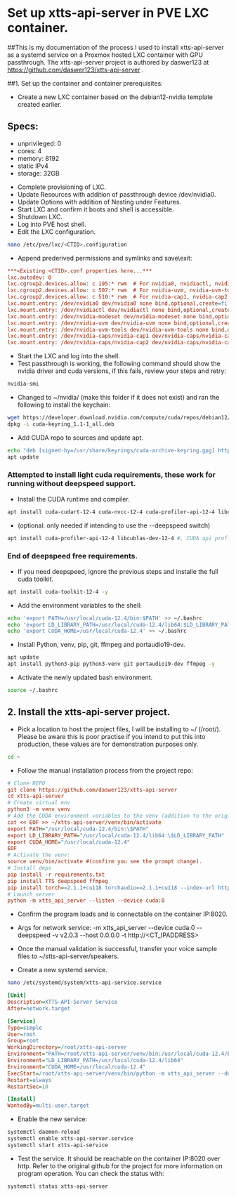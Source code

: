# Set up xtts-api-server in PVE LXC container.

##This is my documentation of the process I used to install xtts-api-server as a systemd service on a Proxmox hosted LXC container with GPU passthrough. The xtts-api-server project is authored by daswer123 at https://github.com/daswer123/xtts-api-server .


##1. Set up the container and container prerequisites:

- Create a new LXC container based on the debian12-nvidia template created earlier.

## Specs:
* unprivileged: 0
* cores: 4
* memory: 8192
* static IPv4
* storage: 32GB

- Complete provisioning of LXC.
- Update Resources with addition of passthrough device /dev/nvidia0.
- Update Options with addition of Nesting under Features.
- Start LXC and confirm it boots and shell is accessible.
- Shutdown LXC.
- Log into PVE host shell.
- Edit the LXC configuration.
```bash
nano /etc/pve/lxc/<CTID>.configuration
```

- Append prederived permissions and symlinks and save\exit:

```ini
***<Existing <CTID>.conf properties here...***
lxc.autodev: 0
lxc.cgroup2.devices.allow: c 195:* rwm  # For nvidia0, nvidiactl, nvidia-modeset
lxc.cgroup2.devices.allow: c 507:* rwm  # For nvidia-uvm, nvidia-uvm-tools
lxc.cgroup2.devices.allow: c 510:* rwm  # For nvidia-cap1, nvidia-cap2
lxc.mount.entry: /dev/nvidia0 dev/nvidia0 none bind,optional,create=file
lxc.mount.entry: /dev/nvidiactl dev/nvidiactl none bind,optional,create=file
lxc.mount.entry: /dev/nvidia-modeset dev/nvidia-modeset none bind,optional,create=file
lxc.mount.entry: /dev/nvidia-uvm dev/nvidia-uvm none bind,optional,create=file
lxc.mount.entry: /dev/nvidia-uvm-tools dev/nvidia-uvm-tools none bind,optional,create=file
lxc.mount.entry: /dev/nvidia-caps/nvidia-cap1 dev/nvidia-caps/nvidia-cap1 none bind,optional,create=file
lxc.mount.entry: /dev/nvidia-caps/nvidia-cap2 dev/nvidia-caps/nvidia-cap2 none bind,optional,create=file
```
- Start the LXC and log into the shell.
- Test passthrough is working, the following command should show the nvidia driver and cuda versions, if this fails, review your steps and retry:
```bash
nvidia-smi
```
- Changed to ~/nvidia/ (make this folder if it does not exist) and ran the following to install the keychain:
```bash
wget https://developer.download.nvidia.com/compute/cuda/repos/debian12/x86_64/cuda-keyring_1.1-1_all.deb
dpkg -i cuda-keyring_1.1-1_all.deb
```

- Add CUDA repo to sources and update apt.
```bash
echo "deb [signed-by=/usr/share/keyrings/cuda-archive-keyring.gpg] https://developer.download.nvidia.com/compute/cuda/repos/debian12/x86_64/ /" | tee /etc/apt/sources.list.d/cuda.list
apt update
```

### Attempted to install light cuda requirements, these work for running without deepspeed support.
- Install the CUDA runtime and compiler.
```bash
apt install cuda-cudart-12-4 cuda-nvcc-12-4 cuda-profiler-api-12-4 libcublas-dev-12-4 #CUDA Runtime library and CUDA compiler
```

- (optional: only needed if intending to use the --deepspeed switch)
```bash
apt install cuda-profiler-api-12-4 libcublas-dev-12-4 #, CUDA api profiler, CUBLAS headers
```
### End of deepspeed free requirements.

- If you need deepspeed, ignore the previous steps and installe the full cuda toolkit.
```bash
apt install cuda-toolkit-12-4 -y
```

- Add the environment variables to the shell:
```bash
echo 'export PATH=/usr/local/cuda-12.4/bin:$PATH' >> ~/.bashrc
echo 'export LD_LIBRARY_PATH=/usr/local/cuda-12.4/lib64:$LD_LIBRARY_PATH' >> ~/.bashrc
echo 'export CUDA_HOME=/usr/local/cuda-12.4' >> ~/.bashrc
```

- Install Python, venv, pip, git, ffmpeg and portaudio19-dev.
```bash
apt update
apt install python3-pip python3-venv git portaudio19-dev ffmpeg -y
```

- Activate the newly updated bash environment.
```bash
source ~/.bashrc
```


## 2. Install the xtts-api-server project.

- Pick a location to host the project files, I will be installing to ~/ (/root/). Please be aware this is poor practise if you intend to put this into production, these values are for demonstration purposes only.
```bash
cd ~
```

- Follow the manual installation process from the project repo:
```ini
# Clone REPO
git clone https://github.com/daswer123/xtts-api-server
cd xtts-api-server
# Create virtual env
python3 -m venv venv
# Add the CUDA environment variables to the venv (addition to the original install process):
cat << EOF >> ~/xtts-api-server/venv/bin/activate
export PATH="/usr/local/cuda-12.4/bin:\$PATH"
export LD_LIBRARY_PATH="/usr/local/cuda-12.4/lib64:\$LD_LIBRARY_PATH"
export CUDA_HOME="/usr/local/cuda-12.4"
EOF
# Activate the venv:
source venv/bin/activate #(confirm you see the prompt change).
# Install deps
pip install -r requirements.txt
pip install TTS deepspeed ffmpeg
pip install torch==2.1.1+cu118 torchaudio==2.1.1+cu118 --index-url https://download.pytorch.org/whl/cu118
# Launch server
python -m xtts_api_server --listen --device cuda:0
```

- Confirm the program loads and is connectable on the container IP:8020.


- Args for network service: -m xtts_api_server --device cuda:0 --deepspeed -v v2.0.3 --host 0.0.0.0 -t http://<CT_IPADDRESS>

- Once the manual validation is successful, transfer your voice sample files to ~/stts-api-server/speakers.

- Create a new systemd service.
```bash
nano /etc/systemd/system/xtts-api-service.service
```

```ini
[Unit]
Description=XTTS-API-Server Service
After=network.target

[Service]
Type=simple
User=root
Group=root
WorkingDirectory=/root/xtts-api-server
Environment="PATH=/root/xtts-api-server/venv/bin:/usr/local/cuda-12.4/bin:/usr/local/sbin:/usr/local/bin:/usr/sbin:/usr/bin:/sbin:/bin"
Environment="LD_LIBRARY_PATH=/usr/local/cuda-12.4/lib64"
Environment="CUDA_HOME=/usr/local/cuda-12.4"
ExecStart=/root/xtts-api-server/venv/bin/python -m xtts_api_server --device cuda:0 --deepspeed -v v2.0.3 --host 0.0.0.0 -t http://10.0.0.1 #This is an example only, set this to your container IP.
Restart=always
RestartSec=10

[Install]
WantedBy=multi-user.target
```
- Enable the new service:

```bash
systemctl daemon-reload
systemctl enable xtts-api-server.service
systemctl start xtts-api-service
```

- Test the service. It should be reachable on the container IP:8020 over http. Refer to the original github for the project for more information on program operation. You can check the status with:
```bash
systemctl status xtts-api-server
```

